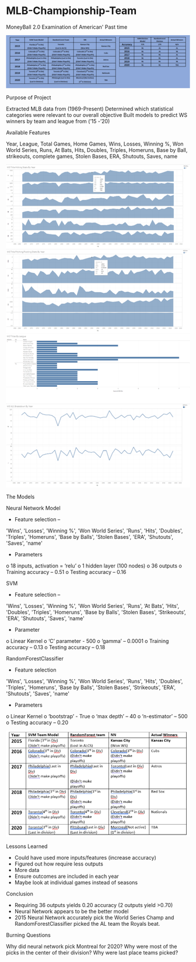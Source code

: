# MLB-Championship-Team

MoneyBall 2.0
Examination of American' Past time

![](images/Chart.png)

Purpose of Project

Extracted MLB data from (1969-Present)
Determined which statistical categories were relevant to our overall objective
Built models to predict WS winners by team and league from (’15 -’20)

Available Features 

Year, League, Total Games, Home Games, Wins, Losses, Winning %, Won World Series, Runs, At Bats, Hits, Doubles,  Triples, Homeruns, Base by Ball, strikeouts, complete games, Stolen Bases, ERA, Shutouts, Saves, name


![](images/Hitting.PNG)
![](images/Fielding.PNG)
![](images/League.PNG)
![](images/WL.PNG)



The Models

Neural Network Model

-	Feature selection –

'Wins', 'Losses', 'Winning %', 'Won World Series', 'Runs', 'Hits', 'Doubles',
      		 'Triples', 'Homeruns', 'Base by Balls', 'Stolen Bases', 'ERA', 'Shutouts', 'Saves', 'name'

-	Parameters

o	18 inputs, activation = ‘relu’
o	1 hidden layer (100 nodes)
o	36 outputs
o	Training accuracy – 0.51
o	Testing accuracy – 0.16

SVM

-	Feature selection –

'Wins', 'Losses', 'Winning %', 'Won World Series', 'Runs', ‘At Bats’, 'Hits', 'Doubles',  'Triples', 'Homeruns', 'Base by Balls', 'Stolen Bases', ‘Strikeouts’, 'ERA', 'Shutouts', 'Saves', 'name'

-	Parameter

o	Linear Kernel
o	‘C’ parameter - 500
o	‘gamma’ – 0.0001
o	Training accuracy – 0.13
o	Testing accuracy – 0.18




RandomForestClassifier

-	Feature selection 

'Wins', 'Losses', 'Winning %', 'Won World Series', 'Runs',  'Hits', 'Doubles',  'Triples',   'Homeruns', 'Base by Balls', 'Stolen Bases', ‘Strikeouts’, 'ERA', 'Shutouts', 'Saves', 'name'

-	Parameters

o	Linear Kernel
o	‘bootstrap’ - True
o	‘max depth’ – 40
o	‘n-estimator’ – 500
o	Testing accuracy – 0.20

![](images/Team_Results.png)


Lessons Learned

-	Could have used more inputs/features (increase accuracy)
-	Figured out how require less outputs
-	More data
-	Ensure outcomes are included in each year
-	Maybe look at individual games instead of seasons

Conclusion

-	Requiring 36 outputs yields 0.20 accuracy (2 outputs yield >0.70)
-	Neural Network appears to be the better model
-	2015 Neural Network accurately pick the World Series Champ and RandomForestClassifier picked the AL team the Royals beat.

Burning Questions

Why did neural network pick Montreal for 2020?
Why were most of the picks in the center of their division?
Why were last place teams picked?

